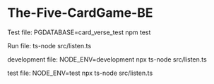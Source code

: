 # The-Five-CardGame-BE

Test file: PGDATABASE=card_verse_test npm test

Run file: ts-node src/listen.ts

development file: NODE_ENV=development npx ts-node src/listen.ts

test file: NODE_ENV=test npx ts-node src/listen.ts
